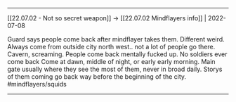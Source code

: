 ***

[[22.07.02 - Not so secret weapon]] -> [[22.07.02 Mindflayers info]] | 2022-07-08

Guard says people come back after mindflayer takes them. Different weird.
Always come from outside city north west.. not a lot of people go there. Cavern, screaming. 
People come back mentally fucked up. No soldiers ever come back
Come at dawn, middle of night, or early early morning.
Main gate usually where they see the most of them, never in broad daily. 
Storys of them coming go back way before the beginning of the city. #mindflayers/squids

***